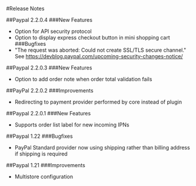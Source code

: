 ﻿#Release Notes

##Paypal 2.2.0.4
###New Features
* Option for API security protocol
* Option to display express checkout button in mini shopping cart
###Bugfixes
* "The request was aborted: Could not create SSL/TLS secure channel." See https://devblog.paypal.com/upcoming-security-changes-notice/

##Paypal 2.2.0.3
###New Features
* Option to add order note when order total validation fails

##PayPal 2.2.0.2
###Improvements
* Redirecting to payment provider performed by core instead of plugin

##Paypal 2.2.0.1
###New Features
* Supports order list label for new incoming IPNs

##Paypal 1.22
###Bugfixes
* PayPal Standard provider now using shipping rather than billing address if shipping is required

##Paypal 1.21
###Improvements
* Multistore configuration